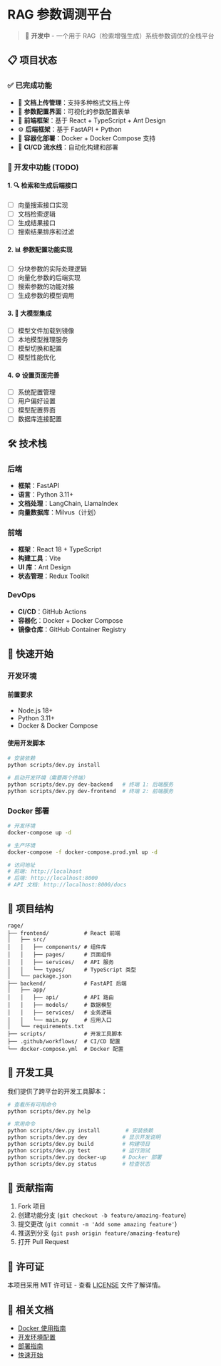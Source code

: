 # RAG 参数调测平台

> 🚧 **开发中** - 一个用于 RAG（检索增强生成）系统参数调优的全栈平台

## 📋 项目状态

### ✅ 已完成功能
- 📄 **文档上传管理**：支持多种格式文档上传
- 🔧 **参数配置界面**：可视化的参数配置表单
- 🎨 **前端框架**：基于 React + TypeScript + Ant Design
- ⚙️ **后端框架**：基于 FastAPI + Python
- 🐳 **容器化部署**：Docker + Docker Compose 支持
- 🔄 **CI/CD 流水线**：自动化构建和部署

### 🚧 开发中功能 (TODO)

#### 1. 🔍 检索和生成后端接口
- [ ] 向量搜索接口实现
- [ ] 文档检索逻辑
- [ ] 生成结果接口
- [ ] 搜索结果排序和过滤

#### 2. 📊 参数配置功能实现
- [ ] 分块参数的实际处理逻辑
- [ ] 向量化参数的后端实现
- [ ] 搜索参数的功能对接
- [ ] 生成参数的模型调用

#### 3. 🤖 大模型集成
- [ ] 模型文件加载到镜像
- [ ] 本地模型推理服务
- [ ] 模型切换和配置
- [ ] 模型性能优化

#### 4. ⚙️ 设置页面完善
- [ ] 系统配置管理
- [ ] 用户偏好设置
- [ ] 模型配置界面
- [ ] 数据库连接配置

## 🛠️ 技术栈

### 后端
- **框架**：FastAPI
- **语言**：Python 3.11+
- **文档处理**：LangChain, LlamaIndex
- **向量数据库**：Milvus（计划）

### 前端
- **框架**：React 18 + TypeScript
- **构建工具**：Vite
- **UI 库**：Ant Design
- **状态管理**：Redux Toolkit

### DevOps
- **CI/CD**：GitHub Actions
- **容器化**：Docker + Docker Compose
- **镜像仓库**：GitHub Container Registry

## 🚀 快速开始

### 开发环境

#### 前置要求
- Node.js 18+
- Python 3.11+
- Docker & Docker Compose

#### 使用开发脚本

```bash
# 安装依赖
python scripts/dev.py install

# 启动开发环境（需要两个终端）
python scripts/dev.py dev-backend   # 终端 1: 后端服务
python scripts/dev.py dev-frontend  # 终端 2: 前端服务
```

### Docker 部署

```bash
# 开发环境
docker-compose up -d

# 生产环境
docker-compose -f docker-compose.prod.yml up -d

# 访问地址
# 前端: http://localhost
# 后端: http://localhost:8000
# API 文档: http://localhost:8000/docs
```

## 📁 项目结构

```
rage/
├── frontend/           # React 前端
│   ├── src/
│   │   ├── components/ # 组件库
│   │   ├── pages/      # 页面组件
│   │   ├── services/   # API 服务
│   │   └── types/      # TypeScript 类型
│   └── package.json
├── backend/            # FastAPI 后端
│   ├── app/
│   │   ├── api/        # API 路由
│   │   ├── models/     # 数据模型
│   │   ├── services/   # 业务逻辑
│   │   └── main.py     # 应用入口
│   └── requirements.txt
├── scripts/            # 开发工具脚本
├── .github/workflows/  # CI/CD 配置
└── docker-compose.yml  # Docker 配置
```

## 🔧 开发工具

我们提供了跨平台的开发工具脚本：

```bash
# 查看所有可用命令
python scripts/dev.py help

# 常用命令
python scripts/dev.py install        # 安装依赖
python scripts/dev.py dev           # 显示开发说明
python scripts/dev.py build         # 构建项目
python scripts/dev.py test          # 运行测试
python scripts/dev.py docker-up     # Docker 部署
python scripts/dev.py status        # 检查状态
```

## 🤝 贡献指南

1. Fork 项目
2. 创建功能分支 (`git checkout -b feature/amazing-feature`)
3. 提交更改 (`git commit -m 'Add some amazing feature'`)
4. 推送到分支 (`git push origin feature/amazing-feature`)
5. 打开 Pull Request

## 📄 许可证

本项目采用 MIT 许可证 - 查看 [LICENSE](LICENSE) 文件了解详情。

## 🔗 相关文档

- [Docker 使用指南](DOCKER_USAGE.md)
- [开发环境配置](DEVELOPMENT.md)
- [部署指南](DEPLOYMENT.md)
- [快速开始](QUICKSTART.md)